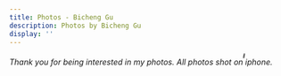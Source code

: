 ```yaml
---
title: Photos - Bicheng Gu
description: Photos by Bicheng Gu
display: ''
---
```


<!-- @layout-full-width -->

<PhotoGalleryAll mt--10 />

<div class="prose mx-auto mt-10">
  <div>
    <em op50>Thank you for being interested in my photos. All photos <ruby lang="ja">shot on iphone.<rp>(</rp><rt></rt><rp>)</rp></ruby></em>
  </div>
</div>
